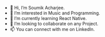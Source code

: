 - 👋 Hi, I’m Soumik Acharjee.
- 👀 I’m interested in Music and Programming.
- 🌱 I’m currently learning React Native.
- 💞️ I’m looking to collaborate on any Project.
- 📫 You can connect with me on LinkedIn.

<!---
Acharya-soumik/Acharya-soumik is a ✨ special ✨ repository because its `README.md` (this file) appears on your GitHub profile.
You can click the Preview link to take a look at your changes.
--->
